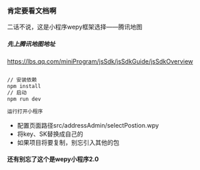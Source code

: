 
### 肯定要看文档啊
二话不说，这是小程序wepy框架选择——腾讯地图

##### 先上腾讯地图地址
https://lbs.qq.com/miniProgram/jsSdk/jsSdkGuide/jsSdkOverview

```bash

// 安装依赖
npm install
// 启动
npm run dev

运行打开小程序
```


- 配置页面路径src/addressAdmin/selectPostion.wpy
- 将key、SK替换成自己的
- 如果项目将要复制，别忘引入其他的包


#### 还有别忘了这个是wepy小程序2.0
